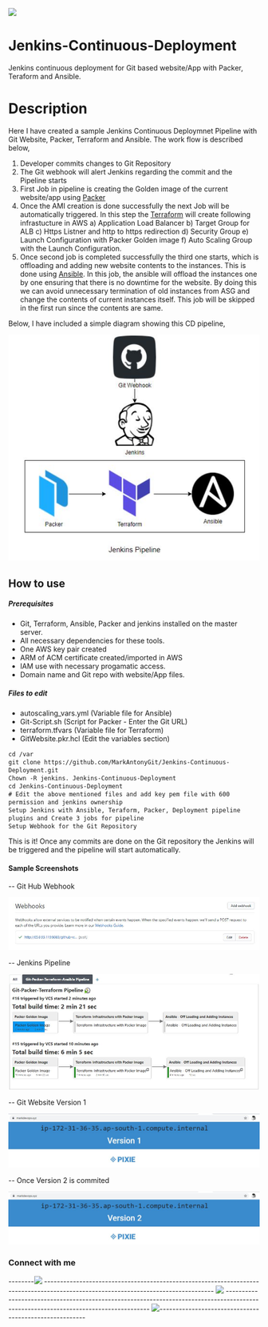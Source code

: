 ![](https://visitor-badge.laobi.icu/badge?page_id=MarkAntonyGit/Jenkins-Continuous-Deployment)

# Jenkins-Continuous-Deployment
Jenkins continuous deployment for Git based website/App with Packer, Teraform and Ansible. 

# Description

Here I have created a sample Jenkins Continuous Deploymnet Pipeline with Git Website, Packer, Terraform and Ansible. The work flow is described below,

1. Developer commits changes to Git Repository
2. The Git webhook will alert Jenkins regarding the commit and the Pipeline starts
3. First Job in pipeline is creating the Golden image of the current website/app using [Packer](https://www.packer.io/)
4. Once the AMI creation is done successfully the next Job will be automatically triggered. In this step the [Terraform](https://www.terraform.io/) will create following infrastucture in AWS
    a) Application Load Balancer
    b) Target Group for ALB
    c) Https Listner and http to https redirection
    d) Security Group
    e) Launch Configuration with Packer Golden image
    f) Auto Scaling Group with the Launch Configuration.
5. Once second job is completed successfully the third one starts, which is offloading and adding new website contents to the instances. This is done using [Ansible](https://www.ansible.com/). In this job, the ansible will offload the instances one by one ensuring that there is no downtime for the website. By doing this we can avoid unnecessary termination of old instances from ASG and change the contents of current instances itself. This job will be skipped in the first run since the contents are same. 

Below, I have included a simple diagram showing this CD pipeline,

![](https://raw.githubusercontent.com/MarkAntonyGit/MarkAntonyGit/main/Uploads/Jenkins/Architecture.JPG)

## How to use

##### Prerequisites

- Git, Terraform, Ansible, Packer and jenkins installed on the master server. 
- All necessary dependencies for these tools.
- One AWS key pair created
- ARM of ACM certificate created/imported in AWS
- IAM use with necessary progamatic access. 
- Domain name and Git repo with website/App files.

##### Files to edit

- autoscaling_vars.yml (Variable file for Ansible)
- Git-Script.sh  (Script for Packer - Enter the Git URL)
- terraform.tfvars (Variable file for Terraform) 
- GitWebsite.pkr.hcl (Edit the variables section) 

```
cd /var 
git clone https://github.com/MarkAntonyGit/Jenkins-Continuous-Deployment.git
Chown -R jenkins. Jenkins-Continuous-Deployment
cd Jenkins-Continuous-Deployment 
# Edit the above mentioned files and add key pem file with 600 permission and jenkins ownership
Setup Jenkins with Ansible, Teraform, Packer, Deployment pipeline plugins and Create 3 jobs for pipeline
Setup Webhook for the Git Repository
``` 

This is it! 
Once any commits are done on the Git repository the Jenkins will be triggered and the pipeline will start automatically. 

#### Sample Screenshots

-- Git Hub Webhook

![](https://raw.githubusercontent.com/MarkAntonyGit/MarkAntonyGit/main/Uploads/Jenkins/webhook.JPG)

-- Jenkins Pipeline

![](https://raw.githubusercontent.com/MarkAntonyGit/MarkAntonyGit/main/Uploads/Jenkins/2.JPG)

-- Git Website Version 1

![](https://raw.githubusercontent.com/MarkAntonyGit/MarkAntonyGit/main/Uploads/Jenkins/website%201.JPG)

-- Once Version 2 is commited

![](https://raw.githubusercontent.com/MarkAntonyGit/MarkAntonyGit/main/Uploads/Jenkins/website%202.JPG)

### Connect with me

--------<img src="https://img.shields.io/badge/-Mark%20Antony-brightgreen"/> ----------------------------------------------------------------------------------------------------------------------------------- <a href="https://www.linkedin.com/in/profile-markantony/"><img src="https://img.shields.io/badge/-Linkedin%20Profile-blue"/></a> ------------------------------------------------------------------------------------------------------------------------------------ <a href="mailto:markantony.alenchery@gmail.com"><img src="https://img.shields.io/badge/-markantony.alenchery@gmail.com-D14836?style=flat&logo=Gmail&logoColor=white"/></a>-------------------------------------------------------
